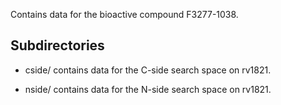 Contains data for the bioactive compound F3277-1038.

## Subdirectories

- cside/ contains data for the C-side search space on rv1821.

- nside/ contains data for the N-side search space on rv1821.

